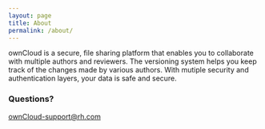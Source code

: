 ```yaml
---
layout: page
title: About
permalink: /about/
---
```


ownCloud is a secure, file sharing platform that enables you to collaborate with multiple authors and reviewers. The versioning system helps you keep track of the changes made by various authors. With mutiple security and authentication layers, your data is safe and secure.

### Questions?

[ownCloud-support@rh.com](mailto:ownCloud-support@rh.com)
